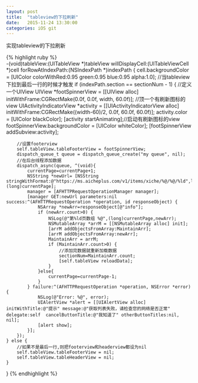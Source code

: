 ```yaml
---
layout: post
title:  "tableview的下拉刷新"
date:   2015-11-24 13:30:00
categories: iOS git
---
```


实现tableview的下拉刷新  

{% highlight ruby %}  
-(void)tableView:(UITableView *)tableView willDisplayCell:(UITableViewCell *)cell forRowAtIndexPath:(NSIndexPath *)indexPath
{
    cell.backgroundColor = [UIColor colorWithRed:0.95 green:0.95 blue:0.95 alpha:1.0];
    //当tableview下拉到最后一行的时候才触发
    if (indexPath.section == sectionNum - 1) {
        //定义一个UIView
        UIView *footSpinnerView = [[UIView alloc] initWithFrame:CGRectMake(0.0f, 0.0f, width, 60.0f)];
        //顶一个有刷新图标的view
        UIActivityIndicatorView *activity = [[UIActivityIndicatorView alloc] initWithFrame:CGRectMake((width-60)/2, 0.0f, 60.0f, 60.0f)];
        activity.color = [UIColor blackColor];
        [activity startAnimating];//启动有刷新图标的view
        footSpinnerView.backgroundColor = [UIColor whiteColor];
        [footSpinnerView addSubview:activity];
        
        //设置footerview
        self.tableView.tableFooterView = footSpinnerView;
        dispatch_queue_t queue = dispatch_queue_create("my queue", nil);
        //在后台线程添加数据
        dispatch_async(queue, ^(void){
            currentPage=currentPage+1;
            NSString *newUrl= [NSString stringWithFormat:@"https://ms.aicheplus.com/v1/items/xiche/%@/%@/%ld",lbs_dic[@"lat"],lbs_dic[@"lng"],(long)currentPage];
            manager = [AFHTTPRequestOperationManager manager];
            [manager GET:newUrl parameters:nil success:^(AFHTTPRequestOperation *operation, id responseObject) {
                NSArray *newArr=responseObject[@"info"];
                if (newArr.count>0) {
                    NSLog(@"第%ld页数组 %@",(long)currentPage,newArr);
                    NSMutableArray *arrM = [[NSMutableArray alloc] init];
                    [arrM addObjectsFromArray:MaintainArr];
                    [arrM addObjectsFromArray:newArr];
                    MaintainArr = arrM;
                    if (MaintainArr.count>0) {
                        //添加完数据就重新加载数据
                        sectionNum=MaintainArr.count;
                        [self.tableView reloadData];
                    }
                }else{
                    currentPage=currentPage-1;
                }
            } failure:^(AFHTTPRequestOperation *operation, NSError *error) {
                NSLog(@"Error: %@", error);
                UIAlertView *alert = [[UIAlertView alloc] initWithTitle:@"提示" message:@"获取列表失败，请检查您的网络是否正常" delegate:self  cancelButtonTitle:@"我知道了" otherButtonTitles:nil, nil];
                [alert show];
            }];
        });
    } else {
        //如果不是最后一行,则把footerview和headerview都设为nil
        self.tableView.tableFooterView = nil;
        self.tableView.tableHeaderView = nil;
    }
}
{% endhighlight %}
